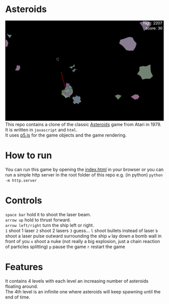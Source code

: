 # Asteroids
![asteroids game](./img/asteroids_game.PNG)
This repo contains a clone of the classic [Asteroids](https://en.wikipedia.org/wiki/Asteroids_(video_game)) game from Atari in 1979.
It is written in `javascript` and `html`. <br>
It uses [p5.js](https://p5js.org/) for the game objects and the game rendering. <br>

# How to run
You can run this game by opening the [index.html](./index.html) in your browser or you can run a simple http server in the root folder of this repo e.g. (in python) `python -m http.server`

# Controls
`space bar` hold it to shoot the laser beam.<br>
`arrow up` hold to thrust forward.<br>
`arrow left/right` turn the ship left or right.<br>
`1` shoot 1 laser
`2` shoot 2 lasers
`3` guess...
`l` shoot bullets instead of laser
`b` shoot a laser pulse outward surrounding the ship
`w` lay down a bomb wall in front of you
`x` shoot a nuke (not really a big explosion, just a chain reaction of particles splitting)
`p` pause the game
`r` restart the game

# Features
It contains 4 levels with each level an increasing number of asteroids floating around.<br>
The 4th level is an infinite one where asteroids will keep spawning until the end of time.
